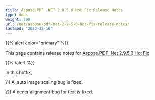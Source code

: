 ```yaml
---
title: Aspose.PDF .NET 2.9.5.0 Hot Fix Release Notes
type: docs
weight: 390
url: /net/aspose-pdf-net-2-9-5-0-hot-fix-release-notes/
lastmod: "2020-12-16"
---
```


{{% alert color="primary" %}} 

This page contains release notes for [Aspose.PDF .Net 2.9.5.0 Hot Fix](http://www.aspose.com/downloads/pdf/net/new-releases/aspose.pdf-.net-2.9.5.0-hot-fix/)

{{% /alert %}} 

In this hotfix,

\1) A  auto image scaling bug is fixed.

\2) A cener alignment bug for text is fixed.


